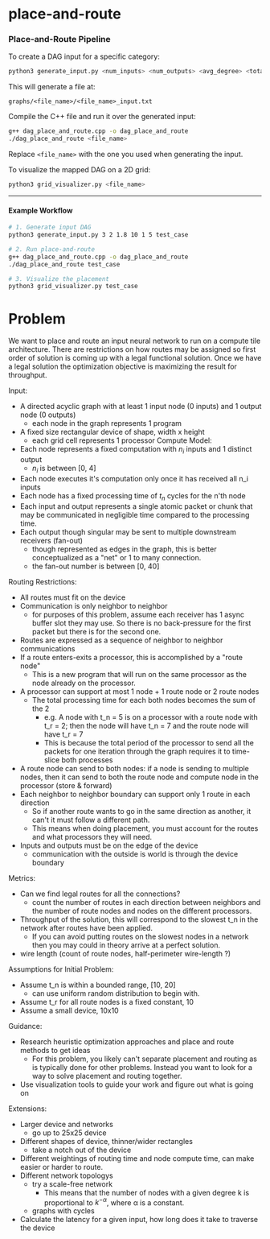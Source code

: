 # place-and-route



### Place-and-Route Pipeline

To create a DAG input for a specific category:

```bash
python3 generate_input.py <num_inputs> <num_outputs> <avg_degree> <total_nodes> <min_proc_time> <max_proc_time> [file_name]
```

This will generate a file at:

```
graphs/<file_name>/<file_name>_input.txt
```

Compile the C++ file and run it over the generated input:

```bash
g++ dag_place_and_route.cpp -o dag_place_and_route
./dag_place_and_route <file_name>
```

Replace `<file_name>` with the one you used when generating the input.

To visualize the mapped DAG on a 2D grid:

```bash
python3 grid_visualizer.py <file_name>
```

---

#### Example Workflow

```bash
# 1. Generate input DAG
python3 generate_input.py 3 2 1.8 10 1 5 test_case

# 2. Run place-and-route
g++ dag_place_and_route.cpp -o dag_place_and_route
./dag_place_and_route test_case

# 3. Visualize the placement
python3 grid_visualizer.py test_case
```

# Problem
We want to place and route an input neural network to run on a compute tile
architecture. There are restrictions on how routes may be assigned so first
order of solution is coming up with a legal functional solution. Once we
have a legal solution the optimization objective is maximizing the result
for throughput.

Input:
 - A directed acyclic graph with at least 1 input node (0 inputs) and 1 output node (0 outputs)
   - each node in the graph represents 1 program
 - A fixed size rectangular device of shape, width x height
   - each grid cell represents 1 processor
Compute Model:
 - Each node represents a fixed computation with $n_i$ inputs and 1 distinct output
   - $n_i$ is between [0, 4]
 - Each node executes it's computation only once it has received all n_i inputs
 - Each node has a fixed processing time of $t_n$ cycles for the n'th node
 - Each input and output represents a single atomic packet or chunk that may be
   communicated in negligible time compared to the processing time.
 - Each output though singular may be sent to multiple downstream receivers (fan-out)
   - though represented as edges in the graph, this is better conceptualized as a "net"
     or 1 to many connection.
   - the fan-out number is between [0, 40]


Routing Restrictions:
 - All routes must fit on the device
 - Communication is only neighbor to neighbor
   - for purposes of this problem, assume each receiver has 1 async buffer slot they
     may use. So there is no back-pressure for the first packet but there is for the
     second one.
 - Routes are expressed as a sequence of neighbor to neighbor communications
 - If a route enters-exits a processor, this is accomplished by a "route node"
   - This is a new program that will run on the same processor as the node
     already on the processor.
 - A processor can support at most 1 node + 1 route node or 2 route nodes
   - The total processing time for each both nodes becomes the sum of the 2
     - e.g. A node with t_n = 5 is on a processor with a route node with t_r = 2; then
       the node will have t_n = 7 and the route node will have t_r = 7
     - This is because the total period of the processor to send all the packets for
       one iteration through the graph requires it to time-slice both processes
 - A route node can send to both nodes: if a node is sending to multiple nodes, then it can send to both the route node and compute node in the processor (store & forward)
 - Each neighbor to neighbor boundary can support only 1 route in each direction
   - So if another route wants to go in the same direction as another, it can't
     it must follow a different path.
   - This means when doing placement, you must account for the routes and what processors
     they will need.
 - Inputs and outputs must be on the edge of the device
   - communication with the outside is world is through the device boundary

Metrics:
 - Can we find legal routes for all the connections?
   - count the number of routes in each direction between neighbors and the number
     of route nodes and nodes on the different processors.
 - Throughput of the solution, this will correspond to the slowest t_n in the network
   after routes have been applied.
   - If you can avoid putting routes on the slowest nodes in a network then you may
     could in theory arrive at a perfect solution.
 - wire length (count of route nodes, half-perimeter wire-length ?)
 

Assumptions for Initial Problem:
 - Assume t_n is within a bounded range, [10, 20]
   - can use uniform random distribution to begin with.
 - Assume t_r for all route nodes is a fixed constant, 10
 - Assume a small device, 10x10

Guidance:
 - Research heuristic optimization approaches and place and route methods to get ideas
   - For this problem, you likely can't separate placement and routing as is typically done
     for other problems. Instead you want to look for a way to solve placement and routing
     together.
 - Use visualization tools to guide your work and figure out what is going on

Extensions:
 - Larger device and networks
   - go up to 25x25 device
 - Different shapes of device, thinner/wider rectangles
   - take a notch out of the device
-  Different weightings of routing time and node compute time, can make easier or harder to route.
- Different network topologys
   - try a scale-free network
     - This means that the number of nodes with a given degree k is proportional to $k^{-α}$, where α is a constant.
   - graphs with cycles
 - Calculate the latency for a given input, how long does it take to traverse the device

